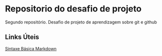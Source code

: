 # Repositorio do desafio de projeto
Segundo repositório. Desafio de projeto de aprendizagem sobre git e github

## Links Úteis
[Sintaxe Básica Markdown](https://www.markdownguide.org/basic-syntax/)
